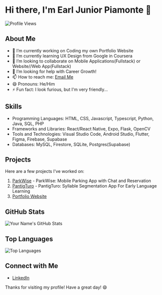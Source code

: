 # Hi there, I'm Earl Junior Piamonte 👋

![Profile Views](https://komarev.com/ghpvc/?username=ejpiamonte)

## About Me

- 🔭 I’m currently working on Coding my own Portfolio Website
- 🌱 I’m currently learning UX Design from Google in Coursera
- 👯 I’m looking to collaborate on Mobile Applications(Fullstack) or Website//Web App(Fullstack)
- 🤔 I’m looking for help with Career Growth!
- 📫 How to reach me: [Email Me](mailto:ejpiamonte21@gmail.com)
- 😄 Pronouns: He/Him
- ⚡ Fun fact: I look furious, but I'm very friendly...

## Skills

- Programming Languages: HTML, CSS, Javascript, Typescript, Python, Java, SQL, PHP
- Frameworks and Libraries: React/React Native, Expo, Flask, OpenCV
- Tools and Technologies: Visual Studio Code, Android Studio, Flutter, Figma, Firebase, Supabase 
- Databases: MySQL, Firestore, SQLite, Postgres(Supabase)

## Projects

Here are a few projects I've worked on:

1. [ParkWise](https://github.com/ejpiamonte/parkwise-app) - ParkWise: Mobile Parking App with Chat and Reservation
2. [PantigTuro](https://github.com/ejpiamonte/pantigturo) - PantigTuro: Syllable Segmentation App For Early Language Learning
3. [Portfolio Website](https://ejpiamonte.github.io/personal-portfolio)  

## GitHub Stats

![Your Name's GitHub Stats](https://github-readme-stats.vercel.app/api?username=ejpiamonte&show_icons=true&theme=radical)

## Top Languages

![Top Languages](https://github-readme-stats.vercel.app/api/top-langs/?username=ejpiamonte&layout=compact&theme=radical)

## Connect with Me

- [LinkedIn](https://www.linkedin.com/in/earl-junior-piamonte-b825632ab/)

Thanks for visiting my profile! Have a great day! 😄
